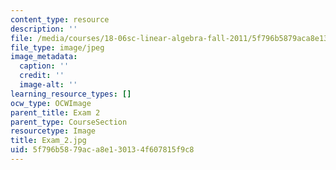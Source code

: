 ```yaml
---
content_type: resource
description: ''
file: /media/courses/18-06sc-linear-algebra-fall-2011/5f796b5879aca8e130134f607815f9c8_Exam_2.jpg
file_type: image/jpeg
image_metadata:
  caption: ''
  credit: ''
  image-alt: ''
learning_resource_types: []
ocw_type: OCWImage
parent_title: Exam 2
parent_type: CourseSection
resourcetype: Image
title: Exam_2.jpg
uid: 5f796b58-79ac-a8e1-3013-4f607815f9c8
---
```


